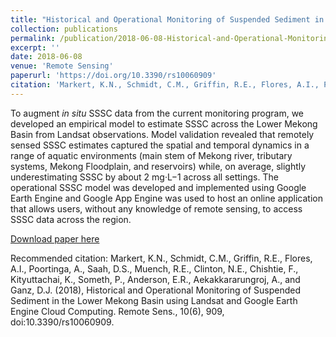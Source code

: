 ```yaml
---
title: "Historical and Operational Monitoring of Suspended Sediment in the Lower Mekong Basin using Landsat and Google Earth Engine Cloud Computing"
collection: publications
permalink: /publication/2018-06-08-Historical-and-Operational-Monitoring-of-Suspended-Sediment-in-the-Lower-Mekong-Basin-using-Landsat-and-Google-Earth-Engine-Cloud-Computing
excerpt: ''
date: 2018-06-08
venue: 'Remote Sensing'
paperurl: 'https://doi.org/10.3390/rs10060909'
citation: 'Markert, K.N., Schmidt, C.M., Griffin, R.E., Flores, A.I., Poortinga, A., Saah, D.S., Muench, R.E., Clinton, N.E., Chishtie, F., Kityuttachai, K., Someth, P., Anderson, E.R., Aekakkararungroj, A., and Ganz, D.J. (2018), Historical and Operational Monitoring of Suspended Sediment in the Lower Mekong Basin using Landsat and Google Earth Engine Cloud Computing. Remote Sens., 10(6), 909,'
---
```

To augment *in situ* SSSC data from the current monitoring program, we developed an empirical model to estimate SSSC across the Lower Mekong Basin from Landsat observations. Model validation revealed that remotely sensed SSSC estimates captured the spatial and temporal dynamics in a range of aquatic environments (main stem of Mekong river, tributary systems, Mekong Floodplain, and reservoirs) while, on average, slightly underestimating SSSC by about 2 mg·L−1 across all settings. The operational SSSC model was developed and implemented using Google Earth Engine and Google App Engine was used to host an online application that allows users, without any knowledge of remote sensing, to access SSSC data across the region.

[Download paper here](http://kmarkert.github.io/files/remotesensing-10-00909.pdf)

Recommended citation: Markert, K.N., Schmidt, C.M., Griffin, R.E., Flores, A.I., Poortinga, A., Saah, D.S., Muench,
R.E., Clinton, N.E., Chishtie, F., Kityuttachai, K., Someth, P., Anderson, E.R.,
Aekakkararungroj, A., and Ganz, D.J. (2018), Historical and Operational Monitoring of
Suspended Sediment in the Lower Mekong Basin using Landsat and Google Earth Engine
Cloud Computing. Remote Sens., 10(6), 909, doi:10.3390/rs10060909.
